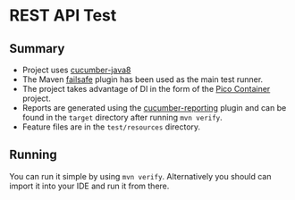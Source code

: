 # REST API Test

## Summary
* Project uses [cucumber-java8](https://cucumber.io/docs/reference/jvm#step-definitions)
* The Maven [failsafe](http://maven.apache.org/surefire/maven-failsafe-plugin/) plugin has been used as the main test runner.
* The project takes advantage of DI in the form of the [Pico Container](https://github.com/cucumber/cucumber-jvm/tree/master/picocontainer) project.
* Reports are generated using the [cucumber-reporting](https://github.com/damianszczepanik/cucumber-reporting) plugin and can be found in the `target` directory after running `mvn verify`.
* Feature files are in the `test/resources` directory.

## Running

You can run it simple by using `mvn verify`. Alternatively you should can import it into your IDE and run it from there.
